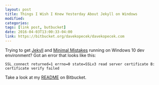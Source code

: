```yaml
---
layout: post
title: Things I Wish I Knew Yesterday About Jekyll on Windows
modified:
categories:
tags: [link post, butbucket]
date: 2016-04-03T13:00:33-04:00
link: https://bitbucket.org/davekopecek/davekopecek.com
---
```

Trying to get [Jekyll](https://jekyllrb.com/) and [Minimal Mistakes](https://github.com/mmistakes/minimal-mistakes) running on Windows 10 dev environment? Got an error that looks like this:

    SSL_connect returned=1 errno=0 state=SSLv3 read server certificate B: certificate verify failed

Take a look at my [README](https://bitbucket.org/davekopecek/davekopecek.com) on Bitbucket.

